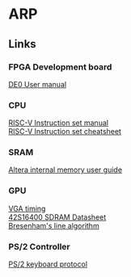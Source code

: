 # ARP
## Links

### FPGA Development board
[DE0 User manual](https://w3.braude.ac.il/wp-content/uploads/2021/08/Altera-DE0.pdf)

### CPU
[RISC-V Instruction set manual](https://riscv.org/wp-content/uploads/2017/05/riscv-spec-v2.2.pdf)\
[RISC-V Instruction set cheatsheet](https://itnext.io/risc-v-instruction-set-cheatsheet-70961b4bbe8)

### SRAM
[Altera internal memory user guide](https://www.intel.com/programmable/technical-pdfs/654378.pdf)

### GPU
[VGA timing](http://tinyvga.com/vga-timing/800x600@72Hz)\
[42S16400 SDRAM Datasheet](https://web.archive.org/web/20200113214256/http://www.issiusa.com/pdf/42S16400.pdf)\
[Bresenham's line algorithm](https://en.wikipedia.org/wiki/Bresenham%27s_line_algorithm)

### PS/2 Controller
[PS/2 keyboard protocol](http://www-ug.eecg.toronto.edu/msl/nios_devices/datasheets/PS2%20Keyboard%20Protocol.htm)
